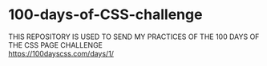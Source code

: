 # 100-days-of-CSS-challenge
THIS REPOSITORY IS USED TO SEND MY PRACTICES OF THE 100 DAYS OF THE CSS PAGE CHALLENGE  
https://100dayscss.com/days/1/

